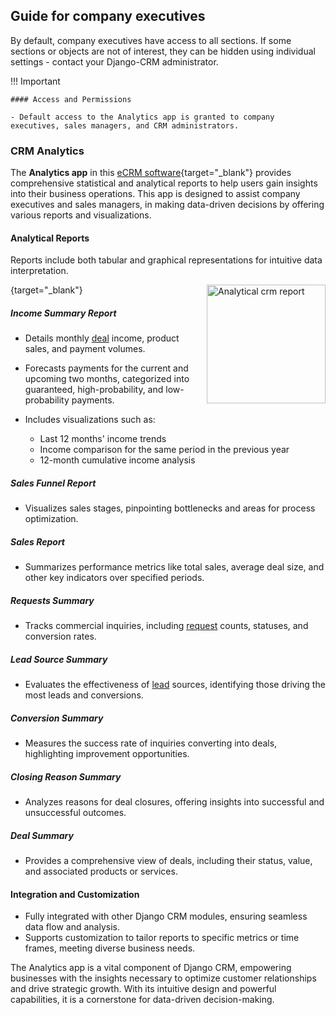 ## Guide for company executives

By default, company executives have access to all sections. 
If some sections or objects are not of interest, they can be hidden using individual settings - 
contact your Django-CRM administrator.

!!! Important

    #### Access and Permissions  
    
    - Default access to the Analytics app is granted to company executives, sales managers, and CRM administrators.  


### CRM Analytics

The **Analytics app** in this [eCRM software](https://github.com/DjangoCRM/django-crm/){target="_blank"} provides comprehensive statistical and analytical reports 
to help users gain insights into their business operations. 
This app is designed to assist company executives and sales managers, 
in making data-driven decisions by offering various reports and visualizations.

#### Analytical Reports  

Reports include both tabular and graphical representations for intuitive data interpretation.

[<img src="https://github.com/DjangoCRM/django-crm/raw/main/docs/pics/income_summary_thumbnail.png" alt="Analytical crm report" align="right" width="190px" style="float: right"/>](https://github.com/DjangoCRM/django-crm/blob/main/docs/pics/income_summary_screenshot.png){target="_blank"}
##### Income Summary Report

   *  Details monthly [deal](guide_for_sales_manager.md#deal-object) income, product sales, and payment volumes.
   *  Forecasts payments for the current and upcoming two months, 
      categorized into guaranteed, high-probability, and low-probability payments.
   * Includes visualizations such as:

       * Last 12 months' income trends  
       * Income comparison for the same period in the previous year  
       * 12-month cumulative income analysis

##### Sales Funnel Report

   - Visualizes sales stages, pinpointing bottlenecks and areas for process optimization.  

##### Sales Report

   - Summarizes performance metrics like total sales, average deal size, and other key indicators over specified periods.  

##### Requests Summary

   - Tracks commercial inquiries, including [request](operator_and_sales_manager_roles.md#working-with-requests) counts, statuses, and conversion rates.  

##### Lead Source Summary

   - Evaluates the effectiveness of [lead](operator_and_sales_manager_roles.md#lead-object) sources, identifying those driving the most leads and conversions.  

##### Conversion Summary

   - Measures the success rate of inquiries converting into deals, highlighting improvement opportunities.  

##### Closing Reason Summary

   - Analyzes reasons for deal closures, offering insights into successful and unsuccessful outcomes.  

##### Deal Summary

   - Provides a comprehensive view of deals, including their status, value, and associated products or services.  

#### Integration and Customization  

- Fully integrated with other Django CRM modules, ensuring seamless data flow and analysis.  
- Supports customization to tailor reports to specific metrics or time frames, meeting diverse business needs.  

The Analytics app is a vital component of Django CRM, 
empowering businesses with the insights necessary to optimize customer relationships and drive strategic growth. 
With its intuitive design and powerful capabilities, it is a cornerstone for data-driven decision-making.
